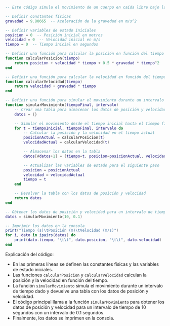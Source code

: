```lua
-- Este código simula el movimiento de un cuerpo en caída libre bajo la aceleración de la gravedad.

-- Definir constantes físicas
gravedad = 9.80665  -- Aceleración de la gravedad en m/s^2

-- Definir variables de estado iniciales
posicion = 0  -- Posición inicial en metros
velocidad = 0  -- Velocidad inicial en m/s
tiempo = 0  -- Tiempo inicial en segundos

-- Definir una función para calcular la posición en función del tiempo
function calcularPosicion(tiempo)
    return posicion + velocidad * tiempo + 0.5 * gravedad * tiempo^2
end

-- Definir una función para calcular la velocidad en función del tiempo
function calcularVelocidad(tiempo)
    return velocidad + gravedad * tiempo
end

-- Definir una función para simular el movimiento durante un intervalo de tiempo
function simularMovimiento(tiempoFinal, intervalo)
    -- Crear una tabla para almacenar los datos de posición y velocidad a lo largo del tiempo
    datos = {}

    -- Simular el movimiento desde el tiempo inicial hasta el tiempo final con un intervalo dado
    for t = tiempoInicial, tiempoFinal, intervalo do
        -- Calcular la posición y la velocidad en el tiempo actual
        posicionActual = calcularPosicion(t)
        velocidadActual = calcularVelocidad(t)

        -- Almacenar los datos en la tabla
        datos[#datos+1] = {tiempo=t, posicion=posicionActual, velocidad=velocidadActual}

        -- Actualizar las variables de estado para el siguiente paso
        posicion = posicionActual
        velocidad = velocidadActual
        tiempo = t
    end

    -- Devolver la tabla con los datos de posición y velocidad
    return datos
end

-- Obtener los datos de posición y velocidad para un intervalo de tiempo de 10 segundos con un intervalo de 0.1 segundos
datos = simularMovimiento(10, 0.1)

-- Imprimir los datos en la consola
print("Tiempo (s)\tPosición (m)\tVelocidad (m/s)")
for i, dato in ipairs(datos) do
    print(dato.tiempo, "\t\t", dato.posicion, "\t\t", dato.velocidad)
end
```

Explicación del código:

* En las primeras líneas se definen las constantes físicas y las variables de estado iniciales.
* Las funciones `calcularPosicion` y `calcularVelocidad` calculan la posición y la velocidad en función del tiempo.
* La función `simularMovimiento` simula el movimiento durante un intervalo de tiempo dado y devuelve una tabla con los datos de posición y velocidad.
* El código principal llama a la función `simularMovimiento` para obtener los datos de posición y velocidad para un intervalo de tiempo de 10 segundos con un intervalo de 0.1 segundos.
* Finalmente, los datos se imprimen en la consola.